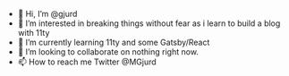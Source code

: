 - 👋 Hi, I’m @gjurd
- 👀 I’m interested in breaking things without fear as i learn to build a blog with 11ty
- 🌱 I’m currently learning 11ty and some Gatsby/React
- 💞️ I’m looking to collaborate on nothing right now.
- 📫 How to reach me Twitter @MGjurd

<!---
gjurd/gjurd is a ✨ special ✨ repository because its `README.md` (this file) appears on your GitHub profile.
You can click the Preview link to take a look at your changes.
--->
